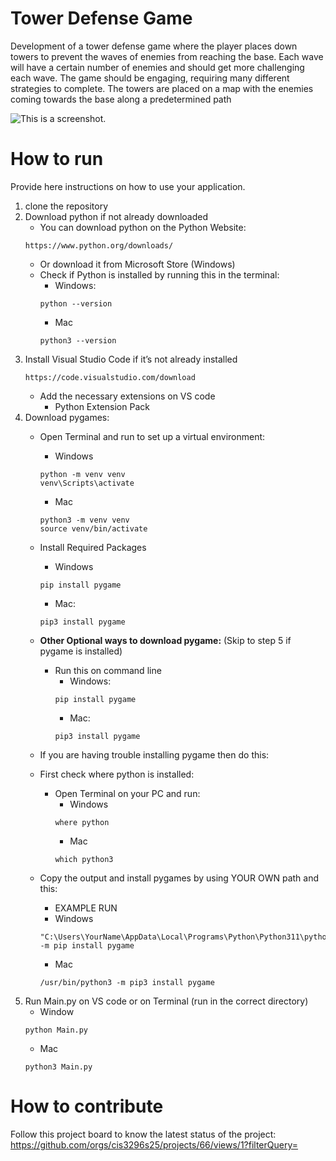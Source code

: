# Tower Defense Game
Development of a tower defense game where the player places down towers to prevent the waves of enemies from reaching the base. Each wave will have a certain number of enemies and should get more challenging each wave. The game should be engaging, requiring many different strategies to complete. The towers are placed on a map with the enemies coming towards the base along a predetermined path    

![This is a screenshot.](ShroomsTowerDefense.png)
# How to run
Provide here instructions on how to use your application.
1.   clone the repository
2. Download python if not already downloaded
    - You can download python on the Python Website:
    ```
    https://www.python.org/downloads/
    ```
    - Or download it from Microsoft Store (Windows)
    - Check if Python is installed by running this in the terminal:
        - Windows:
        ```
        python --version
        ```
        - Mac
        ```
        python3 --version
        ```
3. Install Visual Studio Code if it’s not already installed
    ```
    https://code.visualstudio.com/download
    ```
    - Add the necessary extensions on VS code
        - Python Extension Pack
4. Download pygames:
    - Open Terminal and run to set up a virtual environment:
        - Windows
        ```
        python -m venv venv
        venv\Scripts\activate
        ```
        - Mac
        ```
        python3 -m venv venv
        source venv/bin/activate
        ```
    - Install Required Packages
        - Windows
        ```
        pip install pygame
        ```
        - Mac:
        ```
        pip3 install pygame
        ```

    - **Other Optional ways to download pygame:** (Skip to step 5 if pygame is installed)
        - Run this on command line
            - Windows:
            ```
            pip install pygame
            ```
            - Mac:
            ```
            pip3 install pygame
            ```
    - If you are having trouble installing pygame then do this:
    - First check where python is installed:
        - Open Terminal on your PC and run:
            - Windows
            ```
            where python
            ```
            - Mac
            ```
            which python3
            ```
    - Copy the output and install pygames by using YOUR OWN path and this:
        - EXAMPLE RUN
        - Windows
        ```
        "C:\Users\YourName\AppData\Local\Programs\Python\Python311\python.exe" -m pip install pygame
        ```
        - Mac
        ```
        /usr/bin/python3 -m pip3 install pygame
        ```
5. Run Main.py on VS code or on Terminal (run in the correct directory)
    - Window
    ```
    python Main.py
    ```
    - Mac
    ```
    python3 Main.py
    ```

# How to contribute
Follow this project board to know the latest status of the project: https://github.com/orgs/cis3296s25/projects/66/views/1?filterQuery=
<!-- ### How to build
- Use this github repository: ... 
- Specify what branch to use for a more stable release or for cutting edge development.  
- Use InteliJ 11
- Specify additional library to download if needed 
- What file and target to compile and run. 
- What is expected to happen when the app start.  -->
